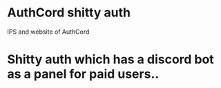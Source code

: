 # AuthCord shitty auth
IPS and website of AuthCord


# Shitty auth which has a discord bot as a panel for paid users..
